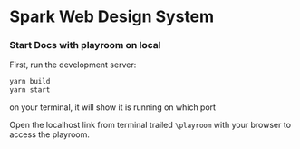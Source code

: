# Spark Web Design System

### Start Docs with playroom on local

First, run the development server:

```bash
yarn build
yarn start
```

on your terminal, it will show it is running on which port

Open the localhost link from terminal trailed `\playroom` with your browser to
access the playroom.
